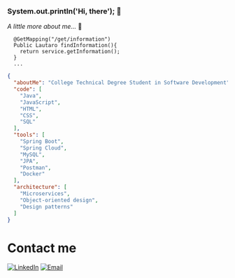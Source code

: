 ### System.out.println('Hi, there'); 👋

*A little more about me...* 📝
```
  @GetMapping("/get/information")
  Public Lautaro findInformation(){
    return service.getInformation();
  }
  ...
```

```json
{
  "aboutMe": "College Technical Degree Student in Software Development",
  "code": [
    "Java",
    "JavaScript",
    "HTML",
    "CSS",
    "SQL"
  ],
  "tools": [
    "Spring Boot",
    "Spring Cloud",
    "MySQL",
    "JPA",
    "Postman",
    "Docker"
  ],
  "architecture": [
    "Microservices",
    "Object-oriented design",
    "Design patterns"
  ]
}
```
# Contact me

[![LinkedIn](https://img.shields.io/badge/LinkedIn-grey?style=flat&logo=linkedin)](https://www.linkedin.com/in/mereles-lautaro/)
[![Email](https://img.shields.io/badge/Email-grey)](mailto:lautaro.jobs@hotmail.com)
